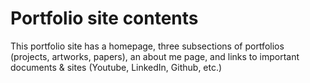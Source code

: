 # Portfolio site contents
This portfolio site has a homepage, three subsections of portfolios (projects, artworks, papers), an about me page, and links to important documents & sites (Youtube, LinkedIn, Github, etc.)

